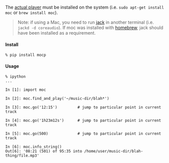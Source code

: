 The [actual player](https://moc.daper.net/) must be installed on the
system (i.e. `sudo apt-get install moc` or `brew install moc`).

> Note: if using a Mac, you need to run [jack](http://www.jackaudio.org/) in
> another terminal (i.e. `jackd -d coreaudio`). If moc was installed with
> [homebrew](http://brew.sh/), jack should have been installed as a requirement.

#### Install

```
% pip install mocp
```

#### Usage

```
% ipython
...

In [1]: import moc

In [2]: moc.find_and_play('~/music-dir/blah*')

In [3]: moc.go('12:15')         # jump to particular point in current track

In [4]: moc.go('1h23m12s')      # jump to particular point in current track

In [5]: moc.go(500)             # jump to particular point in current track

In [6]: moc.info_string()
Out[6]: '08:21 (501) of 95:35 into /home/user/music-dir/blah-thing/file.mp3'
```
